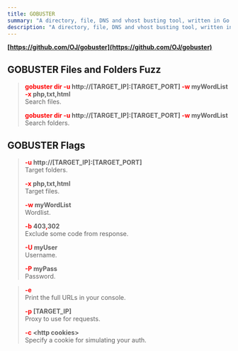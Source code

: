 ```yaml
---
title: GOBUSTER
summary: "A directory, file, DNS and vhost busting tool, written in Go."
description: "A directory, file, DNS and vhost busting tool, written in Go."
---
```


**[https://github.com/OJ/gobuster](https://github.com/OJ/gobuster)**

## GOBUSTER Files and Folders Fuzz


 > 
 > **<font color=red>gobuster dir -u</font> http://\[TARGET_IP\]:\[TARGET_PORT\] <font color=red>-w</font> myWordList <font color=red>-x</font> php,txt,html</br>**
 > Search files.
 > 
 > **<font color=red>gobuster dir -u</font> http://\[TARGET_IP\]:\[TARGET_PORT\] <font color=red>-w</font> myWordList</br>**
 > Search folders.

## GOBUSTER Flags


 > 
 > **<font color=red>-u </font>http://\[TARGET_IP\]:\[TARGET_PORT\]</br>**
 > Target folders.
 > 
 > **<font color=red>-x</font> php,txt,html</br>**
 > Target files.
 > 
 > **<font color=red>-w</font> myWordList</br>**
 > Wordlist.
 > 
 > **<font color=red>-b</font> 403<font color=red>,</font>302</br>**
 > Exclude some code from response.
 > 
 > **<font color=red>-U</font> myUser</br>**
 > Username. 
 > 
 > **<font color=red>-P</font> myPass</br>**
 > Password.

 > 
 > **<font color=red>-e</font></br>**
 > Print the full URLs in your console.
 > 
 > **<font color=red>-p</font> \[TARGET_IP\]</br>**
 > Proxy to use for requests.
 > 
 > **<font color=red>-c</font> \<http cookies\></br>**
 > Specify a cookie for simulating your auth.
